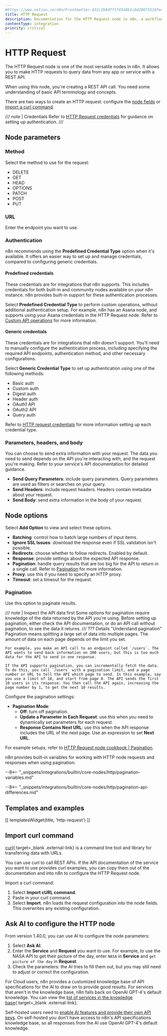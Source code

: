 ```yaml
---
#https://www.notion.so/n8n/Frontmatter-432c2b8dff1f43d4b1c8d20075510fe4
title: HTTP Request
description: Documentation for the HTTP Request node in n8n, a workflow automation platform. Includes guidance on usage, and links to examples.
contentType: integration
priority: critical
---
```


# HTTP Request

The HTTP Request node is one of the most versatile nodes in n8n. It allows you to make HTTP requests to query data from any app or service with a REST API.

When using this node, you're creating a REST API call. You need some understanding of basic API terminology and concepts.

There are two ways to create an HTTP request: configure the [node fields](#node-fields) or [import a curl command](#import-curl-command).

/// note | Credentials
Refer to [HTTP Request credentials](/integrations/builtin/credentials/httprequest/) for guidance on setting up authentication. 
///

## Node parameters

### Method

Select the method to use for the request:

- DELETE
- GET
- HEAD
- OPTIONS
- PATCH
- POST
- PUT

### URL

Enter the endpoint you want to use.

### Authentication

n8n recommends using the **Predefined Credential Type** option when it's available. It offers an easier way to set up and manage credentials, compared to configuring generic credentials.

#### Predefined credentials

These credentials are for integrations that n8n supports. This includes credentials for both built-in and community nodes available on your n8n instance. n8n provides built-in support for these authentication processes. 

Select **Predefined Credential Type** to perform custom operations, without additional authentication setup. For example, n8n has an Asana node, and supports using your Asana credentials in the HTTP Request node. Refer to [Custom API operations](/integrations/custom-operations/) for more information.

#### Generic credentials

These credentials are for integrations that n8n doesn't support. You'll need to manually configure the authentication process, including specifying the required API endpoints, authentication method, and other necessary configurations.

Select **Generic Credential Type** to set up authentication using one of the following methods:

* Basic auth
* Custom auth
* Digest auth
* Header auth
* OAuth1 API
* OAuth2 API
* Query auth


Refer to [HTTP request credentials](/integrations/builtin/credentials/httprequest/) for more information setting up each credential type.

### Parameters, headers, and body

You can choose to send extra information with your request. The data you need to send depends on the API you're interacting with, and the request you're making. Refer to your service's API documentation for detailed guidance.

* **Send Query Parameters**: include query parameters. Query parameters are used as filters or searches on your query.
* **Send Headers**: include request headers. Headers contain metadata about your request.
* **Send Body**: send extra information in the body of your request.

## Node options

Select **Add Option** to view and select these options.

- **Batching**: control how to batch large numbers of input items.
- **Ignore SSL Issues**: download the response even if SSL validation isn't possible.
- **Redirects**: choose whether to follow redirects. Enabled by default.
- **Response**: provide settings about the expected API response.
- **Pagination**: handle query results that are too big for the API to return in a single call. Refer to [Pagination](#pagination) for more information.
- **Proxy**: use this if you need to specify an HTTP proxy.
- **Timeout**: set a timeout for the request.

### Pagination

Use this option to paginate results.

/// note | Inspect the API data first
Some options for pagination require knowledge of the data returned by the API you're using. Before setting up pagination, either check the API documentation, or do an API call without pagination, to see the data it returns.
///
??? Details "Understand pagination"
    Pagination means splitting a large set of data into multiple pages. The amount of data on each page depends on the limit you set.
  
    For example, you make an API call to an endpoint called `/users`. The API wants to send back information on 300 users, but this is too much data for the API to send in one response. 
  
    If the API supports pagination, you can incrementally fetch the data. To do this, you call `/users` with a pagination limit, and a page number or URL to tell the API which page to send. In this example, say you use a limit of 10, and start from page 0. The API sends the first 10 users in its response. You then call the API again, increasing the page number by 1, to get the next 10 results.

Configure the pagination settings:

* **Pagination Mode**:
	* **Off**: turn off pagination.
	* **Update a Parameter in Each Request**: use this when you need to dynamically set parameters for each request.
	* **Response Contains Next URL**: use this when the API response includes the URL of the next page. Use an expression to set **Next URL**.

For example setups, refer to [HTTP Request node cookbook | Pagination](/code/cookbook/http-node/pagination/).

n8n provides built-in variables for working with HTTP node requests and responses when using pagination:

--8<-- "_snippets/integrations/builtin/core-nodes/http/pagination-variables.md"

--8<-- "_snippets/integrations/builtin/core-nodes/http/pagination-api-differences.md"

## Templates and examples

<!-- see https://www.notion.so/n8n/Pull-in-templates-for-the-integrations-pages-37c716837b804d30a33b47475f6e3780 -->
[[ templatesWidget(title, 'http-request') ]]

## Import curl command

[curl](https://curl.se/){:target=_blank .external-link} is a command line tool and library for transferring data with URLs.

You can use curl to call REST APIs. If the API documentation of the service you want to use provides curl examples, you can copy them out of the documentation and into n8n to configure the HTTP Request node.

Import a curl command:

1. Select **Import cURL command**.
2. Paste in your curl command.
3. Select **Import**. n8n loads the request configuration into the node fields. This overwrites any existing configuration.

## Ask AI to configure the HTTP node

From version 1.40.0, you can use AI to configure the node parameters:

1. Select **Ask AI**.
1. Enter the **Service** and **Request** you want to use. For example, to use the NASA API to get their picture of the day, enter `NASA` in **Service** and `get picture of the day` in **Request**.
1. Check the parameters: the AI tries to fill them out, but you may still need to adjust or correct the configuration.

For Cloud users, n8n provides a customized knowledge base of API specifications for the AI to draw on to provide good results. For services that aren't in the knowledge base, n8n falls back on OpenAI GPT-4's default knowledge. You can view the [list of services in the knowledge base](https://github.com/n8n-io/n8n/blob/master/packages/cli/src/services/ai/resources/api-knowledgebase.json){:target=_blank .external-link}.

Self-hosted users need to [enable AI features and provide their own API keys](/hosting/configuration/environment-variables/ai/). On self-hosted you don't have access to n8n's API specifications knowledge base, so all responses from the AI use OpenAI GPT-4's default knowledge.

